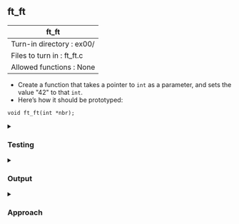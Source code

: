 ## ft_ft

|               ft_ft        |
|---------------------------------|
| Turn-in directory : ex00/       |
| Files to turn in : ft_ft.c |
| Allowed functions : None       |

- Create a function that takes a pointer to <code>int</code> as a parameter, and sets the value "42" to that <code>int</code>.
- Here’s how it should be prototyped:
```
void ft_ft(int *nbr);
```

<details>
<summary><h3>Testing</h3></summary>

<pre><code>#include &ltstdio.h&gt

int	main(void)
{
	int	n;

	n = 50;
	printf("Before: %d\n", n);
	ft_ft(&n);
	printf("After:  %d\n", n);
	return (0);
} </pre></code>

See [testing file](main.c)

</details>

<details>
<summary><h3>Output</h3></summary>

<pre><code>Before: 50
After:  42</code></pre>

</details>

<details>
<summary><h3>Approach</h3></summary>

Through this <a href=ft_ft.c>exercise</a>, you'd realise how functions work and consequently how pointers can be useful!

In the functions so far where we've had to pass in an argument (e.g., <a href = ../../c00/00_ft_putchar>ft_putchar</a> with a character argument or <a href = ../../c00/07_ft_putnbr>ft_putnbr</a> with an integer argument), we may have thought that the value defined in the <code>main</code> function was passed directly into the respective functions, <code>ft_putchar</code> or <code>ft_putnbr</code>. However, that's not the case. Instead, these arguments were <i>passed by value</i>. 

Let's run through the example below where <code>ft_putchar('a')</code> was called in the <code>main</code> function. a copy of <code>'a'</code> was made and stored using the name <code>c</code> (the <code>c</code> in the declaration of <code>ft_putchar</code>). 

<pre><code>#include &ltunistd.h&gt
	
void	ft_putchar(char c)
{
	write(1, &c, 1);
}

int	main(void)
{
	ft_putchar('a');
	return (0);
}</code></pre>

This remains the case even if we passed in a variable in <code>ft_putchar</code> as shown below. We passed <code>d</code> into <code>ft_putchar</code> within the <code>main</code> function but eventually a copy of <code>'a'</code> is made and stored as <code>'c'</code> for <code>ft_putchar</code> to use. 

<pre><code>#include &ltunistd.h&gt
	
void	ft_putchar(char c)
{
	write(1, &c, 1);
}

int	main(void)
{
	char d; 
	d = 'a';
	ft_putchar(d);
	return (0);
}</code></pre>

This behaviour is not problematic in the case of <code>ft_putchar</code> but what if we do want to use a function to change the value of a variable that was already initialised? This is precisely the task in <code>ft_ft</code> and the only way to do so is by <i>passing by reference</i> instead of <i>by value</i>. 

In the <code>main</code> function, we set a variable <code>n</code> to 50. Instead of copying the value of 50 into <code>ft_ft</code>, we pass in the reference (aka address) of nbr so that <code>ft_ft</code> can make changes directly to the original copy of <code>n</code>:

<pre><code>int	main(void)
{
	int	n;

	n = 50;
	ft_ft(&n);
	return (0);
}</code></pre>

Within the <code>ft_ft</code> function, we want to change the value of <code>n</code>, regardless of what it was previously, to 42. Within <code>ft_ft</code>, <code>nbr</code> refers to the address of <code>n</code>. To get to <code>n</code>, we <i>dereference</i> <code>nbr</code> to get from the address of <code>n</code> to the value of <code>n</code>:

<pre><code>*nbr = 42;</code></pre>

And that's it!

</details>
